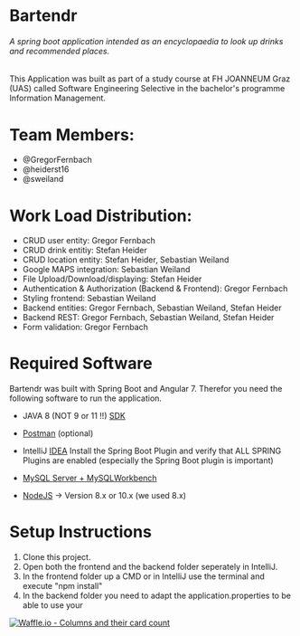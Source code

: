 # Bartendr
###### A spring boot application intended as an encyclopaedia to look up drinks and recommended places.

This Application was built as part of a study course at FH JOANNEUM Graz (UAS) called Software Engineering Selective in the bachelor's programme Information Management.

# Team Members:

* @GregorFernbach
* @heiderst16
* @sweiland

# Work Load Distribution:

* CRUD user entity: Gregor Fernbach
* CRUD drink entitiy: Stefan Heider
* CRUD location entity: Stefan Heider, Sebastian Weiland
* Google MAPS integration: Sebastian Weiland
* File Upload/Download/displaying: Stefan Heider
* Authentication & Authorization (Backend & Frontend): Gregor Fernbach
* Styling frontend: Sebastian Weiland
* Backend entities: Gregor Fernbach, Sebastian Weiland, Stefan Heider
* Backend REST: Gregor Fernbach, Sebastian Weiland, Stefan Heider
* Form validation: Gregor Fernbach

# Required Software

Bartendr was built with Spring Boot and Angular 7. Therefor you need the following software to run the application.

* JAVA 8 (NOT 9 or 11 !!) [SDK](https://www.oracle.com/technetwork/java/javase/downloads/index.html)
* [Postman](www.getpostman.com) (optional)
* IntelliJ [IDEA](https://www.jetbrains.com/idea/download/#section=windows)
  Install the Spring Boot Plugin and verify that ALL SPRING Plugins are enabled (especially  the  Spring Boot plugin is important)
  
* [MySQL Server + MySQLWorkbench](https://dev.mysql.com/downloads/windows/installer/)
* [NodeJS](https://nodejs.org/) -> Version 8.x or 10.x (we used 8.x)

# Setup Instructions

1. Clone this project.
2. Open both the frontend and the backend folder seperately in IntelliJ.
3. In the frontend folder up a CMD or in IntelliJ use the terminal and execute "npm install"
4. In the backend folder you need to adapt the application.properties to be able to use your 





[![Waffle.io - Columns and their card count](https://badge.waffle.io/GregorFernbach/Bartendr.svg?columns=all)](https://waffle.io/GregorFernbach/Bartendr)
